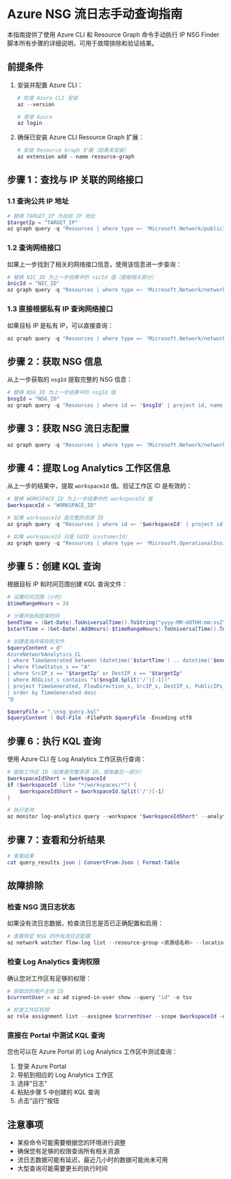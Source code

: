 # Azure NSG 流日志手动查询指南

本指南提供了使用 Azure CLI 和 Resource Graph 命令手动执行 IP NSG Finder 脚本所有步骤的详细说明，可用于故障排除和验证结果。

## 前提条件

1. 安装并配置 Azure CLI：
   ```powershell
   # 检查 Azure CLI 安装
   az --version

   # 登录 Azure
   az login
   ```

2. 确保已安装 Azure CLI Resource Graph 扩展：
   ```powershell
   # 安装 Resource Graph 扩展（如果未安装）
   az extension add --name resource-graph
   ```

## 步骤 1：查找与 IP 关联的网络接口

### 1.1 查询公共 IP 地址

```powershell
# 替换 TARGET_IP 为目标 IP 地址
$targetIp = "TARGET_IP"
az graph query -q "Resources | where type =~ 'Microsoft.Network/publicIPAddresses' | where properties.ipAddress =~ '$targetIp' | project id, name, resourceGroup, subscriptionId, ipAddress=properties.ipAddress, nicId=properties.ipConfiguration.id" --query "data" -o json
```

### 1.2 查询网络接口

如果上一步找到了相关的网络接口信息，使用该信息进一步查询：

```powershell
# 替换 NIC_ID 为上一步结果中的 nicId 值（提取相关部分）
$nicId = "NIC_ID"
az graph query -q "Resources | where type =~ 'Microsoft.Network/networkInterfaces' | where id =~ '$nicId' | project id, name, resourceGroup, subscriptionId, privateIp=properties.ipConfigurations[0].properties.privateIPAddress, nsgId=properties.networkSecurityGroup.id" --query "data" -o json
```

### 1.3 直接根据私有 IP 查询网络接口

如果目标 IP 是私有 IP，可以直接查询：

```powershell
az graph query -q "Resources | where type =~ 'Microsoft.Network/networkInterfaces' | mv-expand ipconfig=properties.ipConfigurations | where ipconfig.properties.privateIPAddress =~ '$targetIp' | project id, name, resourceGroup, subscriptionId, privateIp=ipconfig.properties.privateIPAddress, nsgId=properties.networkSecurityGroup.id" --query "data" -o json
```

## 步骤 2：获取 NSG 信息

从上一步获取的 `nsgId` 提取完整的 NSG 信息：

```powershell
# 替换 NSG_ID 为上一步结果中的 nsgId 值
$nsgId = "NSG_ID"
az graph query -q "Resources | where id =~ '$nsgId' | project id, name, resourceGroup, subscriptionId, location" --query "data" -o json
```

## 步骤 3：获取 NSG 流日志配置

```powershell
az graph query -q "Resources | where type =~ 'Microsoft.Network/networkWatchers/flowLogs' | where properties.targetResourceId =~ '$nsgId' | project id, name, resourceGroup, flowLogResourceId=id, workspaceId=properties.flowAnalyticsConfiguration.networkWatcherFlowAnalyticsConfiguration.workspaceId, enabled=properties.enabled, retentionDays=properties.retentionPolicy.days" --query "data" -o json
```

## 步骤 4：提取 Log Analytics 工作区信息

从上一步的结果中，提取 `workspaceId` 值。验证工作区 ID 是有效的：

```powershell
# 替换 WORKSPACE_ID 为上一步结果中的 workspaceId 值
$workspaceId = "WORKSPACE_ID"

# 如果 workspaceId 是完整的资源 ID
az graph query -q "Resources | where id =~ '$workspaceId' | project id, name, resourceGroup, subscriptionId, location, customerId=properties.customerId" --query "data" -o json

# 如果 workspaceId 只是 GUID（customerId）
az graph query -q "Resources | where type =~ 'Microsoft.OperationalInsights/workspaces' | where properties.customerId =~ '$workspaceId' | project id, name, resourceGroup, subscriptionId, location, customerId=properties.customerId" --query "data" -o json
```

## 步骤 5：创建 KQL 查询

根据目标 IP 和时间范围创建 KQL 查询文件：

```powershell
# 设置时间范围（小时）
$timeRangeHours = 24

# 计算开始和结束时间
$endTime = (Get-Date).ToUniversalTime().ToString("yyyy-MM-ddTHH:mm:ssZ")
$startTime = (Get-Date).AddHours(-$timeRangeHours).ToUniversalTime().ToString("yyyy-MM-ddTHH:mm:ssZ")

# 创建查询并保存到文件
$queryContent = @"
AzureNetworkAnalytics_CL
| where TimeGenerated between (datetime('$startTime') .. datetime('$endTime'))
| where FlowStatus_s == "A"
| where SrcIP_s == "$targetIp" or DestIP_s == "$targetIp"
| where NSGList_s contains "$($nsgId.Split('/')[-1])"
| project TimeGenerated, FlowDirection_s, SrcIP_s, DestIP_s, PublicIPs_s, DestPort_d, FlowStatus_s, L7Protocol_s, InboundBytes_d, OutboundBytes_d, NSGList_s
| order by TimeGenerated desc
"@

$queryFile = ".\nsg_query.kql"
$queryContent | Out-File -FilePath $queryFile -Encoding utf8
```

## 步骤 6：执行 KQL 查询

使用 Azure CLI 在 Log Analytics 工作区执行查询：

```powershell
# 提取工作区 ID（如果是完整资源 ID，提取最后一部分）
$workspaceIdShort = $workspaceId
if ($workspaceId -like "*/workspaces/*") {
    $workspaceIdShort = $workspaceId.Split('/')[-1]
}

# 执行查询
az monitor log-analytics query --workspace "$workspaceIdShort" --analytics-query "@$queryFile" -o json > query_results.json
```

## 步骤 7：查看和分析结果

```powershell
# 查看结果
cat query_results.json | ConvertFrom-Json | Format-Table
```

## 故障排除

### 检查 NSG 流日志状态

如果没有流日志数据，检查流日志是否已正确配置和启用：

```powershell
# 查看特定 NSG 的所有流日志配置
az network watcher flow-log list --resource-group <资源组名称> --location <区域> --query "[?contains(targetResourceId, '$nsgId')]" -o json
```

### 检查 Log Analytics 查询权限

确认您对工作区有足够的权限：

```powershell
# 获取您的用户主体 ID
$currentUser = az ad signed-in-user show --query "id" -o tsv

# 检查工作区权限
az role assignment list --assignee $currentUser --scope $workspaceId -o json
```

### 直接在 Portal 中测试 KQL 查询

您也可以在 Azure Portal 的 Log Analytics 工作区中测试查询：

1. 登录 Azure Portal
2. 导航到相应的 Log Analytics 工作区
3. 选择"日志"
4. 粘贴步骤 5 中创建的 KQL 查询
5. 点击"运行"按钮

## 注意事项

- 某些命令可能需要根据您的环境进行调整
- 确保您有足够的权限查询所有相关资源
- 流日志数据可能有延迟，最近几小时的数据可能尚未可用
- 大型查询可能需要更长的执行时间
